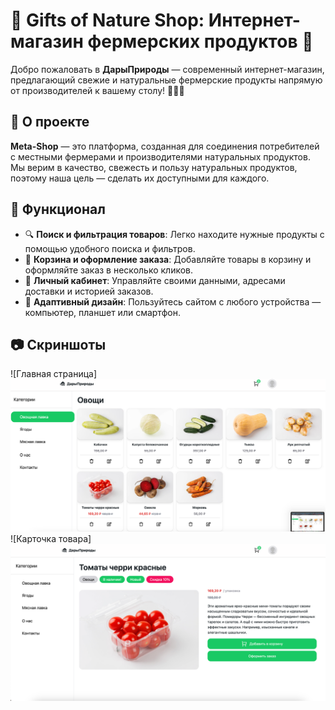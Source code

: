 # 🛒 Gifts of Nature Shop: Интернет-магазин фермерских продуктов 🌿


Добро пожаловать в **ДарыПрироды** — современный интернет-магазин, предлагающий свежие и натуральные фермерские продукты напрямую от производителей к вашему столу! 🥕🍎🥛


## 📖 О проекте

**Meta-Shop** — это платформа, созданная для соединения потребителей с местными фермерами и производителями натуральных продуктов. Мы верим в качество, свежесть и пользу натуральных продуктов, поэтому наша цель — сделать их доступными для каждого.

## 🚀 Функционал

- 🔍 **Поиск и фильтрация товаров**: Легко находите нужные продукты с помощью удобного поиска и фильтров.
- 🛒 **Корзина и оформление заказа**: Добавляйте товары в корзину и оформляйте заказ в несколько кликов.
- 👤 **Личный кабинет**: Управляйте своими данными, адресами доставки и историей заказов.
- 📱 **Адаптивный дизайн**: Пользуйтесь сайтом с любого устройства — компьютер, планшет или смартфон.

## 📷 Скриншоты

<!-- Замените ссылки на скриншоты вашего проекта -->

![Главная страница]![img.png](picture%2Fimg.png)
![Карточка товара]![img_1.png](picture%2Fimg_1.png)

